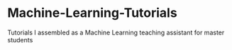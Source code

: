 # Machine-Learning-Tutorials
Tutorials I assembled as a Machine Learning teaching assistant for master students
